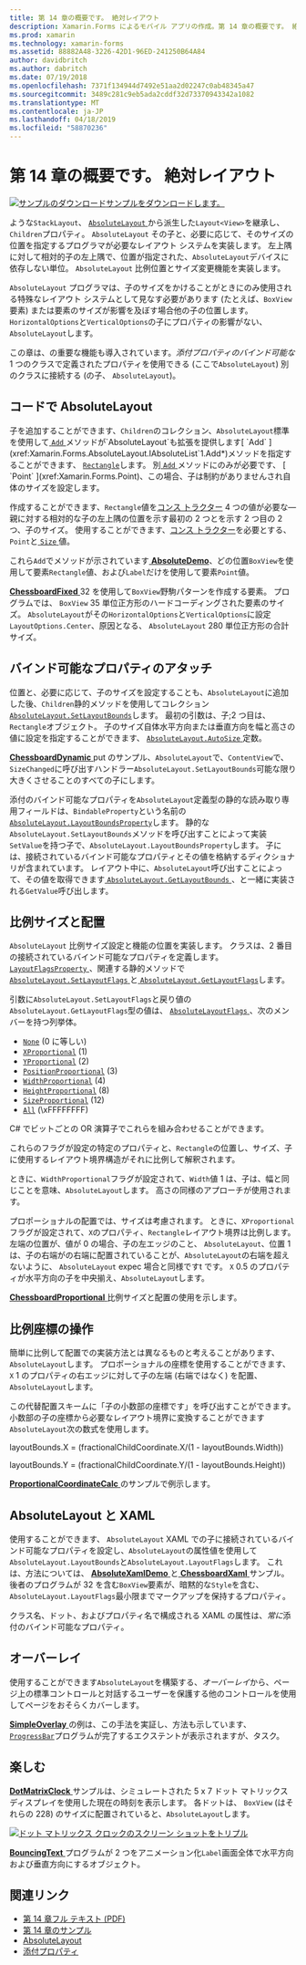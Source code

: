 ```yaml
---
title: 第 14 章の概要です。 絶対レイアウト
description: Xamarin.Forms によるモバイル アプリの作成。第 14 章の概要です。 絶対レイアウト
ms.prod: xamarin
ms.technology: xamarin-forms
ms.assetid: 88882A48-3226-42D1-96ED-241250B64A84
author: davidbritch
ms.author: dabritch
ms.date: 07/19/2018
ms.openlocfilehash: 7371f134944d7492e51aa2d02247c0ab48345a47
ms.sourcegitcommit: 3489c281c9eb5ada2cddf32d73370943342a1082
ms.translationtype: MT
ms.contentlocale: ja-JP
ms.lasthandoff: 04/18/2019
ms.locfileid: "58870236"
---
```

# <a name="summary-of-chapter-14-absolute-layout"></a>第 14 章の概要です。 絶対レイアウト

[![サンプルのダウンロード](~/media/shared/download.png)サンプルをダウンロードします。](https://github.com/xamarin/xamarin-forms-book-samples/tree/master/Chapter14)

ような`StackLayout`、 [ `AbsoluteLayout` ](xref:Xamarin.Forms.AbsoluteLayout)から派生した`Layout<View>`を継承し、`Children`プロパティ。 `AbsoluteLayout` その子と、必要に応じて、そのサイズの位置を指定するプログラマが必要なレイアウト システムを実装します。 左上隅に対して相対的子の左上隅で、位置が指定された、`AbsoluteLayout`デバイスに依存しない単位。 `AbsoluteLayout` 比例位置とサイズ変更機能を実装します。

`AbsoluteLayout` プログラマは、子のサイズをかけることがときにのみ使用される特殊なレイアウト システムとして見なす必要があります (たとえば、`BoxView`要素) または要素のサイズが影響を及ぼす場合他の子の位置します。 `HorizontalOptions`と`VerticalOptions`の子にプロパティの影響がない、`AbsoluteLayout`します。

この章は、の重要な機能も導入されています。*添付プロパティのバインド可能な*1 つのクラスで定義されたプロパティを使用できる (ここで`AbsoluteLayout`) 別のクラスに接続する (の子、 `AbsoluteLayout`)。

## <a name="absolutelayout-in-code"></a>コードで AbsoluteLayout

子を追加することができます、`Children`のコレクション、`AbsoluteLayout`標準を使用して[ `Add` ](xref:System.Collections.Generic.ICollection`1.Add*)メソッドが`AbsoluteLayout`も拡張を提供します[ `Add` ](xref:Xamarin.Forms.AbsoluteLayout.IAbsoluteList`1.Add*)メソッドを指定することができます、 [ `Rectangle`](xref:Xamarin.Forms.Rectangle)します。 別[ `Add` ](xref:Xamarin.Forms.AbsoluteLayout.IAbsoluteList`1.Add*)メソッドにのみが必要です、 [ `Point` ](xref:Xamarin.Forms.Point)、この場合、子は制約がありませんされ自体のサイズを設定します。

作成することができます、`Rectangle`値を[コンス トラクター](xref:Xamarin.Forms.Rectangle.%23ctor(System.Double,System.Double,System.Double,System.Double)) 4 つの値が必要な&mdash;親に対する相対的な子の左上隅の位置を示す最初の 2 つとを示す 2 つ目の 2 つ、子のサイズ。 使用することができます、[コンス トラクター](xref:Xamarin.Forms.Rectangle.%23ctor(Xamarin.Forms.Point,Xamarin.Forms.Size))を必要とする、`Point`と[ `Size` ](xref:Xamarin.Forms.Size)値。

これら`Add`でメソッドが示されています[ **AbsoluteDemo**](https://github.com/xamarin/xamarin-forms-book-samples/tree/master/Chapter14/AbsoluteDemo)、どの位置`BoxView`を使用して要素`Rectangle`値、および`Label`だけを使用して要素`Point`値。

[ **ChessboardFixed** ](https://github.com/xamarin/xamarin-forms-book-samples/tree/master/Chapter14/ChessboardFixed) 32 を使用して`BoxView`野駒パターンを作成する要素。 プログラムでは、 `BoxView` 35 単位正方形のハードコーディングされた要素のサイズ。 `AbsoluteLayout`がその`HorizontalOptions`と`VerticalOptions`に設定`LayoutOptions.Center`、原因となる、 `AbsoluteLayout` 280 単位正方形の合計サイズ。

## <a name="attached-bindable-properties"></a>バインド可能なプロパティのアタッチ

位置と、必要に応じて、子のサイズを設定することも、`AbsoluteLayout`に追加した後、`Children`静的メソッドを使用してコレクション[ `AbsoluteLayout.SetLayoutBounds`](xref:Xamarin.Forms.AbsoluteLayout.SetLayoutBounds(Xamarin.Forms.BindableObject,Xamarin.Forms.Rectangle))します。 最初の引数は、子;2 つ目は、`Rectangle`オブジェクト。 子のサイズ自体水平方向または垂直方向を幅と高さの値に設定を指定することができます、 [ `AbsoluteLayout.AutoSize` ](xref:Xamarin.Forms.AbsoluteLayout.AutoSize)定数。

[ **ChessboardDynamic** ](https://github.com/xamarin/xamarin-forms-book-samples/tree/master/Chapter14/ChessboardDynamic) put のサンプル、`AbsoluteLayout`で、`ContentView`で、`SizeChanged`に呼び出すハンドラー`AbsoluteLayout.SetLayoutBounds`可能な限り大きくさせることのすべての子にします。  

添付のバインド可能なプロパティを`AbsoluteLayout`定義型の静的な読み取り専用フィールドは、`BindableProperty`という名前の[ `AbsoluteLayout.LayoutBoundsProperty`](xref:Xamarin.Forms.AbsoluteLayout.LayoutBoundsProperty)します。 静的な`AbsoluteLayout.SetLayoutBounds`メソッドを呼び出すことによって実装`SetValue`を持つ子で、`AbsoluteLayout.LayoutBoundsProperty`します。 子には、接続されているバインド可能なプロパティとその値を格納するディクショナリが含まれています。 レイアウト中に、`AbsoluteLayout`呼び出すことによって、その値を取得できます[ `AbsoluteLayout.GetLayoutBounds` ](xref:Xamarin.Forms.AbsoluteLayout.GetLayoutBounds(Xamarin.Forms.BindableObject))、と一緒に実装される`GetValue`呼び出します。

## <a name="proportional-sizing-and-positioning"></a>比例サイズと配置

`AbsoluteLayout` 比例サイズ設定と機能の位置を実装します。 クラスは、2 番目の接続されているバインド可能なプロパティを定義します。 [ `LayoutFlagsProperty` ](xref:Xamarin.Forms.AbsoluteLayout.LayoutFlagsProperty)、関連する静的メソッドで[ `AbsoluteLayout.SetLayoutFlags` ](xref:Xamarin.Forms.AbsoluteLayout.SetLayoutFlags(Xamarin.Forms.BindableObject,Xamarin.Forms.AbsoluteLayoutFlags))と[ `AbsoluteLayout.GetLayoutFlags`](xref:Xamarin.Forms.AbsoluteLayout.GetLayoutFlags(Xamarin.Forms.BindableObject))します。

引数に`AbsoluteLayout.SetLayoutFlags`と戻り値の`AbsoluteLayout.GetLayoutFlags`型の値は、 [ `AbsoluteLayoutFlags` ](xref:Xamarin.Forms.AbsoluteLayoutFlags)、次のメンバーを持つ列挙体。

- [`None`](xref:Xamarin.Forms.AbsoluteLayoutFlags.None) (0 に等しい)
- [`XProportional`](xref:Xamarin.Forms.AbsoluteLayoutFlags.XProportional) (1)
- [`YProportional`](xref:Xamarin.Forms.AbsoluteLayoutFlags.YProportional) (2)
- [`PositionProportional`](xref:Xamarin.Forms.AbsoluteLayoutFlags.PositionProportional) (3)
- [`WidthProportional`](xref:Xamarin.Forms.AbsoluteLayoutFlags.WidthProportional) (4)
- [`HeightProportional`](xref:Xamarin.Forms.AbsoluteLayoutFlags.HeightProportional) (8)
- [`SizeProportional`](xref:Xamarin.Forms.AbsoluteLayoutFlags.SizeProportional) (12)
- [`All`](xref:Xamarin.Forms.AbsoluteLayoutFlags.All) (\xFFFFFFFF)

C# でビットごとの OR 演算子でこれらを組み合わせることができます。

これらのフラグが設定の特定のプロパティと、`Rectangle`の位置し、サイズ、子に使用するレイアウト境界構造がそれに比例して解釈されます。

ときに、`WidthProportional`フラグが設定されて、`Width`値 1 は、子は、幅と同じことを意味、`AbsoluteLayout`します。 高さの同様のアプローチが使用されます。

プロポーショナルの配置では、サイズは考慮されます。 ときに、`XProportional`フラグが設定されて、`X`のプロパティ、`Rectangle`レイアウト境界は比例します。 左端の位置が、値が 0 の場合、子の左エッジのこと、 `AbsoluteLayout`、位置 1 は、子の右端がの右端に配置されていることが、`AbsoluteLayout`の右端を超えないように、 `AbsoluteLayout` expec 場合と同様ですt です。 `X` 0.5 のプロパティが水平方向の子を中央揃え、`AbsoluteLayout`します。

[ **ChessboardProportional** ](https://github.com/xamarin/xamarin-forms-book-samples/tree/master/Chapter14/ChessboardProportional)比例サイズと配置の使用を示します。

## <a name="working-with-proportional-coordinates"></a>比例座標の操作

簡単に比例して配置での実装方法とは異なるものと考えることがあります、`AbsoluteLayout`します。 プロポーショナルの座標を使用することができます、 `X` 1 のプロパティの右エッジに対して子の左端 (右端ではなく) を配置、`AbsoluteLayout`します。

この代替配置スキームに「子の小数部の座標です」を呼び出すことができます。 小数部の子の座標から必要なレイアウト境界に変換することができます`AbsoluteLayout`次の数式を使用します。

layoutBounds.X = (fractionalChildCoordinate.X/(1 - layoutBounds.Width))

layoutBounds.Y = (fractionalChildCoordinate.Y/(1 - layoutBounds.Height))

[ **ProportionalCoordinateCalc** ](https://github.com/xamarin/xamarin-forms-book-samples/tree/master/Chapter14/PropCoordCalc)のサンプルで例示します。

## <a name="absolutelayout-and-xaml"></a>AbsoluteLayout と XAML

使用することができます、 `AbsoluteLayout` XAML での子に接続されているバインド可能なプロパティを設定し、`AbsoluteLayout`の属性値を使用して`AbsoluteLayout.LayoutBounds`と`AbsoluteLayout.LayoutFlags`します。 これは、方法については、 [ **AbsoluteXamlDemo** ](https://github.com/xamarin/xamarin-forms-book-samples/tree/master/Chapter14/AbsoluteXamlDemo)と[ **ChessboardXaml** ](https://github.com/xamarin/xamarin-forms-book-samples/tree/master/Chapter14/ChessboardXaml)サンプル。 後者のプログラムが 32 を含む`BoxView`要素が、暗黙的な`Style`を含む、`AbsoluteLayout.LayoutFlags`最小限までマークアップを保持するプロパティ。

クラス名、ドット、およびプロパティ名で構成される XAML の属性は、*常に*添付のバインド可能なプロパティ。

## <a name="overlays"></a>オーバーレイ

使用することができます`AbsoluteLayout`を構築する、*オーバーレイ*から、ページ上の標準コントロールと対話するユーザーを保護する他のコントロールを使用してページをおそらくカバーします。

[ **SimpleOverlay** ](https://github.com/xamarin/xamarin-forms-book-samples/tree/master/Chapter14/SimpleOverlay)の例は、この手法を実証し、方法も示しています、 [ `ProgressBar`](xref:Xamarin.Forms.ProgressBar)プログラムが完了するエクステントが表示されますが、タスク。

## <a name="some-fun"></a>楽しむ

[ **DotMatrixClock** ](https://github.com/xamarin/xamarin-forms-book-samples/tree/master/Chapter14/DotMatrixClock)サンプルは、シミュレートされた 5 x 7 ドット マトリックス ディスプレイを使用した現在の時刻を表示します。 各ドットは、 `BoxView` (はそれらの 228) のサイズに配置されていると、`AbsoluteLayout`します。

[![ドット マトリックス クロックのスクリーン ショットをトリプル](images/ch14fg08-small.png "ドット マトリックス クロック")](images/ch14fg08-large.png#lightbox "ドット マトリックス クロック")

[ **BouncingText** ](https://github.com/xamarin/xamarin-forms-book-samples/tree/master/Chapter14/BouncingText)プログラムが 2 つをアニメーション化`Label`画面全体で水平方向および垂直方向にするオブジェクト。



## <a name="related-links"></a>関連リンク

- [第 14 章フル テキスト (PDF)](https://download.xamarin.com/developer/xamarin-forms-book/XamarinFormsBook-Ch14-Apr2016.pdf)
- [第 14 章のサンプル](https://github.com/xamarin/xamarin-forms-book-samples/tree/master/Chapter14)
- [AbsoluteLayout](~/xamarin-forms/user-interface/layouts/absolute-layout.md)
- [添付プロパティ](~/xamarin-forms/xaml/attached-properties.md)
